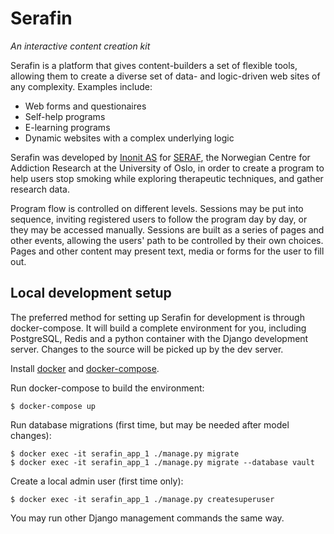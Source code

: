 # Serafin
_An interactive content creation kit_

Serafin is a platform that gives content-builders a set of flexible tools, allowing them to create a diverse set of data- and logic-driven web sites of any complexity. Examples include:

- Web forms and questionaires
- Self-help programs
- E-learning programs
- Dynamic websites with a complex underlying logic

Serafin was developed by [Inonit AS](http://inonit.no/) for [SERAF](http://www.med.uio.no/klinmed/english/research/centres/seraf/), the Norwegian Centre for Addiction Research at the University of Oslo, in order to create a program to help users stop smoking while exploring therapeutic techniques, and gather research data.

Program flow is controlled on different levels. Sessions may be put into sequence, inviting registered users to follow the program day by day, or they may be accessed manually. Sessions are built as a series of pages and other events, allowing the users' path to be controlled by their own choices. Pages and other content may present text, media or forms for the user to fill out.


## Local development setup

The preferred method for setting up Serafin for development is through docker-compose. It will build a complete environment for you, including PostgreSQL, Redis and a python container with the Django development server. Changes to the source will be picked up by the dev server.

Install [docker](https://docs.docker.com/engine/installation/) and [docker-compose](https://docs.docker.com/compose/install/).

Run docker-compose to build the environment:

    $ docker-compose up

Run database migrations (first time, but may be needed after model changes):

    $ docker exec -it serafin_app_1 ./manage.py migrate 
    $ docker exec -it serafin_app_1 ./manage.py migrate --database vault

Create a local admin user (first time only):

    $ docker exec -it serafin_app_1 ./manage.py createsuperuser

You may run other Django management commands the same way.
